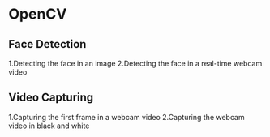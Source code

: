 # OpenCV
## Face Detection

1.Detecting the face in an image
2.Detecting the face in a real-time webcam video

## Video Capturing

1.Capturing the first frame in a webcam video
2.Capturing the webcam video in black and white
